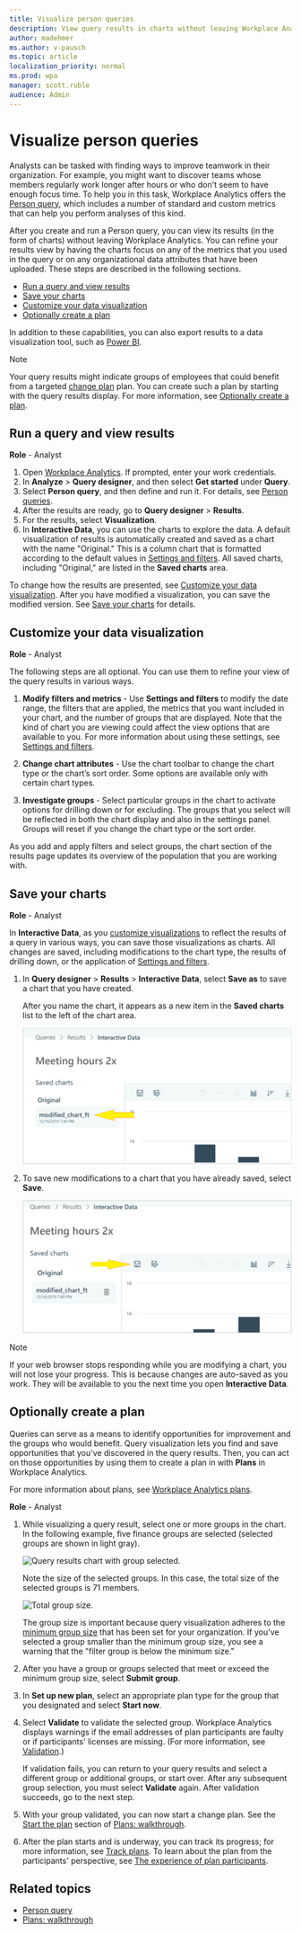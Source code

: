 ```yaml
---
title: Visualize person queries
description: View query results in charts without leaving Workplace Analytics
author: madehmer
ms.author: v-pausch
ms.topic: article
localization_priority: normal 
ms.prod: wpa
manager: scott.ruble
audience: Admin
---
```

# Visualize person queries

Analysts can be tasked with finding ways to improve teamwork in their organization. For example, you might want to discover teams whose members regularly work longer after hours or who don't seem to have enough focus time. To help you in this task, Workplace Analytics offers the [Person query](person-queries.md), which includes a number of standard and custom metrics that can help you perform analyses of this kind.  

After you create and run a Person query, you can view its results (in the form of charts) without leaving Workplace Analytics. You can refine your results view by having the charts focus on any of the metrics that you used in the query or on any organizational data attributes that have been uploaded. These steps are described in the following sections.

* [Run a query and view results](#run-a-query-and-view-results)
* [Save your charts](#save-your-charts)
* [Customize your data visualization](#customize-your-data-visualization)
* [Optionally create a plan](#optionally-create-a-plan)

In addition to these capabilities, you can also export results to a data visualization tool, such as [Power BI](../use/view-download-and-export-query-results.md#use-workplace-analytics-data-in-power-bi-excel-or-other-data-analysis-tool).

>[!Note]
>Your query results might indicate groups of employees that could benefit from a targeted [change plan](solutionsv2-intro.md) plan. You can create such a plan by starting with the query results display. For more information, see [Optionally create a plan](#optionally-create-a-plan).

## Run a query and view results

**Role** - Analyst

1. Open [Workplace Analytics](https://workplaceanalytics.office.com/). If prompted, enter your work credentials.
2. In **Analyze** > **Query designer**, and then select **Get started** under **Query**.
3. Select **Person query**, and then define and run it. For details, see [Person queries](person-queries.md).
4. After the results are ready, go to **Query designer** > **Results**.
5. For the results, select **Visualization**.
6. In **Interactive Data**, you can use the charts to explore the data. A default visualization of results is automatically created and saved as a chart with the name "Original." This is a column chart that is formatted according to the default values in [Settings and filters](../use/explore-page-settings.md). All saved charts, including "Original," are listed in the **Saved charts** area.

To change how the results are presented, see [Customize your data visualization](#customize-your-data-visualization). After you have modified a visualization, you can save the modified version. See [Save your charts](#save-your-charts) for details.

## Customize your data visualization

**Role** - Analyst

The following steps are all optional. You can use them to refine your view of the query results in various ways.

1. **Modify filters and metrics** - Use **Settings and filters** to modify the date range, the filters that are applied, the metrics that you want included in your chart, and the number of groups that are displayed. Note that the kind of chart you are viewing could affect the view options that are available to you. For more information about using these settings, see [Settings and filters](../use/chart-types.md#settings-and-filters).

2. **Change chart attributes** - Use the chart toolbar to change the chart type or the chart’s sort order. Some options are available only with certain chart types.  

3. **Investigate groups** - Select particular groups in the chart to activate options for drilling down or for excluding. The groups that you select will be reflected in both the chart display and also in the settings panel. Groups will reset if you change the chart type or the sort order.  

As you add and apply filters and select groups, the chart section of the results page updates its overview of the population that you are working with.

## Save your charts

**Role** - Analyst

In **Interactive Data**, as you [customize visualizations](#customize-your-data-visualization) to reflect the results of a query in various ways, you can save those visualizations as charts. All changes are saved, including modifications to the chart type, the results of drilling down, or the application of [Settings and filters](../use/explore-page-settings.md).

1. In **Query designer** > **Results** > **Interactive Data**, select **Save as** to save a chart that you have created.  

   After you name the chart, it appears as a new item in the **Saved charts** list to the left of the chart area.

   ![Interactive data chart saved as.](../images/wpa/tutorials/saved-charts-chart-saved-as-4.png)

2. To save new modifications to a chart that you have already saved, select **Save**.

   ![Interactive data Save option.](../images/wpa/tutorials/saved-charts-chart-saved-4.png)

>[!Note]
>If your web browser stops responding while you are modifying a chart, you will not lose your progress. This is because changes are auto-saved as you work. They will be available to you the next time you open **Interactive Data**.

## Optionally create a plan  

Queries can serve as a means to identify opportunities for improvement and the groups who would benefit. Query visualization lets you find and save opportunities that you've discovered in the query results. Then, you can act on those opportunities by using them to create a plan in with **Plans** in Workplace Analytics.

For more information about plans, see [Workplace Analytics plans](solutionsv2-intro.md).  

**Role** - Analyst

1. While visualizing a query result, select one or more groups in the chart. In the following example, five finance groups are selected (selected groups are shown in light gray).

   ![Query results chart with group selected.](../images/wpa/tutorials/results-interactive-data-close.png)

   Note the size of the selected groups. In this case, the total size of the selected groups is 71 members.

   ![Total group size.](../images/wpa/tutorials/group-size-finance.png)

   The group size is important because query visualization adheres to the [minimum group size](../use/privacy-settings.md#minimum-group-size) that has been set for your organization. If you've selected a group smaller than the minimum group size, you see a warning that the "filter group is below the minimum size."

2. After you have a group or groups selected that meet or exceed the minimum group size, select **Submit group**.
3. In **Set up new plan**, select an appropriate plan type for the group that you designated and select **Start now**.
4. Select **Validate** to validate the selected group. Workplace Analytics displays warnings if the email addresses of plan participants are faulty or if participants' licenses are missing. (For more information, see [Validation](solutionsv2-conceptual.md#validation).)

   If validation fails, you can return to your query results and select a different group or additional groups, or start over. After any subsequent group selection, you must select **Validate** again. After validation succeeds, go to the next step.

5. With your group validated, you can now start a change plan. See the [Start the plan](solutionsv2-task.md#start-the-plan) section of [Plans: walkthrough](solutionsv2-task.md).
6. After the plan starts and is underway, you can track its progress; for more information, see [Track plans](solutionsv2-task.md#track-plans). To learn about the plan from the participants' perspective, see [The experience of plan participants](solutionsv2-participants.md).

## Related topics

* [Person query](person-queries.md)
* [Plans: walkthrough](solutionsv2-task.md)
